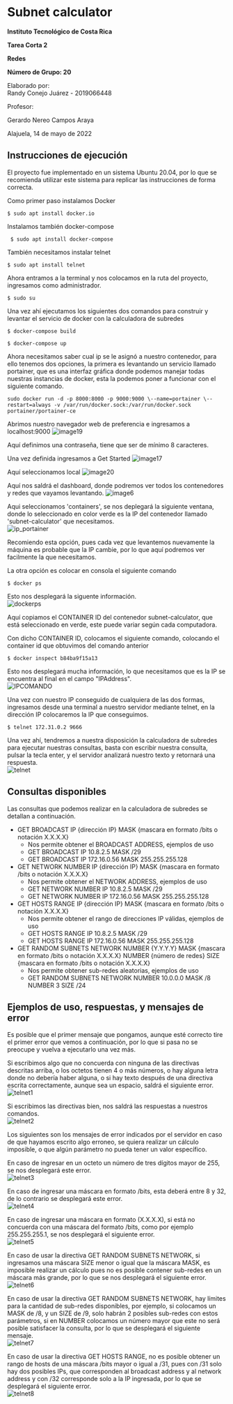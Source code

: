 # Subnet calculator

**Instituto Tecnológico de Costa Rica**

**Tarea Corta 2**

**Redes**

**Número de Grupo: 20**

Elaborado por:  
Randy Conejo Juárez - 2019066448

Profesor:

Gerardo Nereo Campos Araya

Alajuela, 14 de mayo de 2022

## Instrucciones de ejecución

El proyecto fue implementado en un sistema Ubuntu 20.04, por lo que se
recomienda utilizar este sistema para replicar las instrucciones de
forma correcta.

Como primer paso instalamos Docker

`
  $ sudo apt install docker.io
`

Instalamos también docker-compose

`  $ sudo apt install docker-compose
`

También necesitamos instalar telnet

`
  $ sudo apt install telnet
`

Ahora entramos a la terminal y nos colocamos en la ruta del proyecto,
ingresamos como administrador.

  `
  $ sudo su
  `

Una vez ahí ejecutamos los siguientes dos comandos para construir y levantar el servicio de docker con la calculadora de subredes

  `
  $ docker-compose build
  `

  `
  $ docker-compose up
  `

Ahora necesitamos saber cual ip se le asignó a nuestro contenedor, para ello tenemos dos opciones, la primera es levantando un servicio llamado
portainer, que es una interfaz gráfica donde podemos manejar todas nuestras instancias de docker, esta la podemos poner a funcionar con el siguiente comando.

  ```
  sudo docker run -d -p 8000:8000 -p 9000:9000 \--name=portainer \--restart=always -v /var/run/docker.sock:/var/run/docker.sock portainer/portainer-ce
  ```

Abrimos nuestro navegador web de preferencia e ingresamos a
localhost:9000
![image19](https://user-images.githubusercontent.com/61055501/165863460-bfe00551-c8bd-4d07-a595-28ef80b109fa.png)



Aquí definimos una contraseña, tiene que ser de mínimo 8 caracteres.

Una vez definida ingresamos a Get Started
![image17](https://user-images.githubusercontent.com/61055501/165863502-8a45aa35-37c1-429f-ba34-c1655e7a7785.png)


Aquí seleccionamos local
![image20](https://user-images.githubusercontent.com/61055501/165863529-263b72fa-762b-4337-bdc6-d2aec2b3e78f.png)


Aquí nos saldrá el dashboard, donde podremos ver todos los contenedores
y redes que vayamos levantando.
![image6](https://user-images.githubusercontent.com/61055501/165863543-e679ead8-7061-4c7c-bbfa-f593008bce10.png)

Aqui seleccionamos 'containers', se nos deplegará la siguiente ventana, donde lo seleccionado en color verde es la IP del contenedor llamado 'subnet-calculator' que necesitamos.  
![ip_portainer](https://user-images.githubusercontent.com/61055501/168456342-07e7d4c0-8a27-4e23-b557-6e93459375c8.png)

Recomiendo esta opción, pues cada vez que levantemos nuevamente la máquina es probable que la IP cambie, por lo que aquí podremos ver facilmente la que necesitamos.

La otra opción es colocar en consola el siguiente comando

  `
  $ docker ps
  `

Esto nos desplegará la siguente información.  
![dockerps](https://user-images.githubusercontent.com/61055501/168456347-8e979058-e2ef-44bb-bd9b-57aef636787a.png)


Aquí copiamos el CONTAINER ID del contenedor subnet-calculator, que está seleccionado en verde, este puede variar según cada computadora.

Con dicho CONTAINER ID, colocamos el siguiente comando, colocando el container id que obtuvimos del comando anterior

  `
  $ docker inspect b84ba9f15a13
  `

Esto nos desplegará mucha información, lo que necesitamos que es la IP se encuentra al final en el campo "IPAddress".  
![IPCOMANDO](https://user-images.githubusercontent.com/61055501/168456352-270e4083-6627-4e93-b4b1-31416fd5d03e.png)


Una vez con nuestro IP conseguido de cualquiera de las dos formas, ingresamos desde una terminal a nuestro servidor mediante telnet, en la dirección IP
colocaremos la IP que conseguimos.

  `
  $ telnet 172.31.0.2 9666
  `

Una vez ahí, tendremos a nuestra disposición la calculadora de subredes para ejecutar nuestras consultas, basta con escribir nuestra consulta, pulsar la tecla enter, y el servidor analizará nuestro texto y retornará una respuesta.  
![telnet](https://user-images.githubusercontent.com/61055501/168456358-c562a033-e45e-4a9c-82a1-46a6aa61de43.png)



## Consultas disponibles

Las consultas que podemos realizar en la calculadora de subredes se detallan a continuación.

- GET BROADCAST IP {dirección IP} MASK {mascara en formato /bits o notación X.X.X.X}
    - Nos permite obtener el BROADCAST ADDRESS, ejemplos de uso
    - GET BROADCAST IP 10.8.2.5 MASK /29
    - GET BROADCAST IP 172.16.0.56 MASK 255.255.255.128
- GET NETWORK NUMBER IP {dirección IP} MASK {mascara en formato /bits o notación X.X.X.X}
    - Nos permite obtener el NETWORK ADDRESS, ejemplos de uso
    - GET NETWORK NUMBER IP 10.8.2.5 MASK /29
    - GET NETWORK NUMBER IP 172.16.0.56 MASK 255.255.255.128
- GET HOSTS RANGE IP {dirección IP} MASK {mascara en formato /bits o notación X.X.X.X}
    - Nos permite obtener el rango de direcciones IP válidas, ejemplos de uso
    - GET HOSTS RANGE IP 10.8.2.5 MASK /29
    - GET HOSTS RANGE IP 172.16.0.56 MASK 255.255.255.128
- GET RANDOM SUBNETS NETWORK NUMBER {Y.Y.Y.Y} MASK {mascara en formato /bits o notación X.X.X.X} NUMBER {número de redes} SIZE {mascara en formato /bits o notación X.X.X.X}
    - Nos permite obtener sub-redes aleatorias, ejemplos de uso
    - GET RANDOM SUBNETS NETWORK NUMBER 10.0.0.0 MASK /8 NUMBER 3 SIZE /24

## Ejemplos de uso, respuestas, y mensajes de error
 
Es posible que el primer mensaje que pongamos, aunque esté correcto tire el primer error que vemos a continuación, por lo que si pasa no se preocupe y vuelva a ejecutarlo una vez más.

Si escribimos algo que no concuerda con ninguna de las directivas descritas arriba, o los octetos tienen 4 o más números, o hay alguna letra donde no debería haber alguna, o si hay texto después de una directiva escrita correctamente, aunque sea un espacio, saldrá el siguiente error.  
![telnet1](https://user-images.githubusercontent.com/61055501/168456365-7873e969-2ac2-47fc-a9fc-f121e97f9a81.png)


Si escribimos las directivas bien, nos saldrá las respuestas a nuestros comandos.  
![telnet2](https://user-images.githubusercontent.com/61055501/168456368-4e48c5d4-5956-47bf-82cd-26b9e4f0fe58.png)


Los siguientes son los mensajes de error indicados por el servidor en caso de que hayamos escrito algo erroneo, se quiera realizar un cálculo imposible, o que algún parámetro no pueda tener un valor específico.  

En caso de ingresar en un octeto un número de tres dígitos mayor de 255, se nos desplegará este error.  
![telnet3](https://user-images.githubusercontent.com/61055501/168456370-becce4eb-13eb-495f-bdf7-4daaf682d5e8.png)


En caso de ingresar una máscara en formato /bits, esta deberá entre 8 y 32, de lo contrario se desplegará este error.  
![telnet4](https://user-images.githubusercontent.com/61055501/168456375-6279019e-af7f-4eca-b96b-5a3cc08676d5.png)

En caso de ingresar una máscara en formato (X.X.X.X), si está no concuerda con una máscara del formato /bits, como por ejemplo 255.255.255.1, se nos desplegará el siguiente error.  
![telnet5](https://user-images.githubusercontent.com/61055501/168456376-7a0e09f7-70bd-4310-8dce-122175e1b438.png)


En caso de usar la directiva GET RANDOM SUBNETS NETWORK, si ingresamos una máscara SIZE menor o igual que la máscara MASK, es imposible realizar un cálculo pues no es posible contener sub-redes en un máscara más grande, por lo que se nos desplegará el siguiente error.  
![telnet6](https://user-images.githubusercontent.com/61055501/168456381-c1d09852-e157-4497-9eab-d088a853a5c5.png)


En caso de usar la directiva GET RANDOM SUBNETS NETWORK, hay límites para la cantidad de sub-redes disponibles, por ejemplo, si colocamos un MASK de /8, y un SIZE de /9, solo habrán 2 posibles sub-redes con estos parámetros, si en NUMBER colocamos un número mayor que este no será posible satisfacer la consulta, por lo que se desplegará el siguiente mensaje.  
![telnet7](https://user-images.githubusercontent.com/61055501/168456384-23abbb5e-4acc-423c-801e-384a1b7e8aca.png)


En caso de usar la directiva GET HOSTS RANGE, no es posible obtener un rango de hosts de una máscara /bits mayor o igual a /31, pues con /31 solo hay dos posibles IPs, que corresponden al broadcast address y al network address y con /32 corresponde solo a la IP ingresada, por lo que se desplegará el siguiente error.  
![telnet8](https://user-images.githubusercontent.com/61055501/168456385-f76ccb09-cbe9-494a-bf6b-26383d5f8e23.png)

